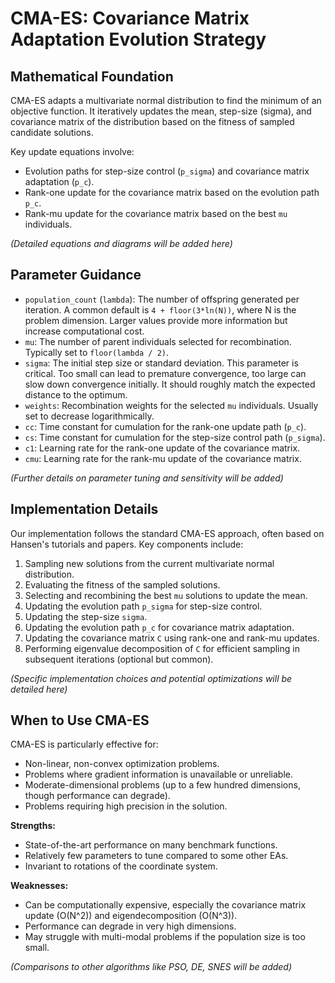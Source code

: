 # CMA-ES: Covariance Matrix Adaptation Evolution Strategy

## Mathematical Foundation
CMA-ES adapts a multivariate normal distribution to find the minimum of an objective function. It iteratively updates the mean, step-size (sigma), and covariance matrix of the distribution based on the fitness of sampled candidate solutions.

Key update equations involve:
- Evolution paths for step-size control (`p_sigma`) and covariance matrix adaptation (`p_c`).
- Rank-one update for the covariance matrix based on the evolution path `p_c`.
- Rank-mu update for the covariance matrix based on the best `mu` individuals.

*(Detailed equations and diagrams will be added here)*

## Parameter Guidance
- `population_count` (`lambda`): The number of offspring generated per iteration. A common default is `4 + floor(3*ln(N))`, where N is the problem dimension. Larger values provide more information but increase computational cost.
- `mu`: The number of parent individuals selected for recombination. Typically set to `floor(lambda / 2)`.
- `sigma`: The initial step size or standard deviation. This parameter is critical. Too small can lead to premature convergence, too large can slow down convergence initially. It should roughly match the expected distance to the optimum.
- `weights`: Recombination weights for the selected `mu` individuals. Usually set to decrease logarithmically.
- `cc`: Time constant for cumulation for the rank-one update path (`p_c`).
- `cs`: Time constant for cumulation for the step-size control path (`p_sigma`).
- `c1`: Learning rate for the rank-one update of the covariance matrix.
- `cmu`: Learning rate for the rank-mu update of the covariance matrix.

*(Further details on parameter tuning and sensitivity will be added)*

## Implementation Details
Our implementation follows the standard CMA-ES approach, often based on Hansen's tutorials and papers. Key components include:
1. Sampling new solutions from the current multivariate normal distribution.
2. Evaluating the fitness of the sampled solutions.
3. Selecting and recombining the best `mu` solutions to update the mean.
4. Updating the evolution path `p_sigma` for step-size control.
5. Updating the step-size `sigma`.
6. Updating the evolution path `p_c` for covariance matrix adaptation.
7. Updating the covariance matrix `C` using rank-one and rank-mu updates.
8. Performing eigenvalue decomposition of `C` for efficient sampling in subsequent iterations (optional but common).

*(Specific implementation choices and potential optimizations will be detailed here)*

## When to Use CMA-ES
CMA-ES is particularly effective for:
- Non-linear, non-convex optimization problems.
- Problems where gradient information is unavailable or unreliable.
- Moderate-dimensional problems (up to a few hundred dimensions, though performance can degrade).
- Problems requiring high precision in the solution.

**Strengths:**
- State-of-the-art performance on many benchmark functions.
- Relatively few parameters to tune compared to some other EAs.
- Invariant to rotations of the coordinate system.

**Weaknesses:**
- Can be computationally expensive, especially the covariance matrix update (O(N^2)) and eigendecomposition (O(N^3)).
- Performance can degrade in very high dimensions.
- May struggle with multi-modal problems if the population size is too small.

*(Comparisons to other algorithms like PSO, DE, SNES will be added)* 